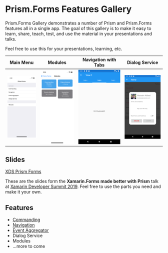 # Prism.Forms Features Gallery
Prism.Forms Gallery demonstrates a number of Prism and Prism.Forms features all in a single app. The goal of this gallery is to make it easy to learn, share, teach, test, and use the material in your presentations and talks.

Feel free to use this for your presentations, learning, etc.

| Main Menu | Modules | Navigation with Tabs | Dialog Service |
--|--|--|--
![Gallery](Media/ios_main.png) | ![Gallery](Media/ios_modules.png) | ![Gallery](Media/droid_nav_tabs.png) | ![Gallery](Media/droid_dialog.png)

## Slides
[XDS Prism Forms](https://github.com/hnabbasi/PrismFormsGallery/blob/master/XDS%20Prism%20Forms.pptx)

These are the slides form the **Xamarin.Forms made better with Prism** talk at [Xamarin Developer Summit 2019](https://xamarindevelopersummit.com/). Feel free to use the parts you need and make it your own.

## Features
- [Commanding](http://prismlibrary.github.io/docs/commanding.html)
- [Navigation](http://prismlibrary.github.io/docs/xamarin-forms/navigation/navigation-basics.html)
- [Event Aggregator](http://prismlibrary.github.io/docs/event-aggregator.html)
- Dialog Service
- Modules
- ...more to come
